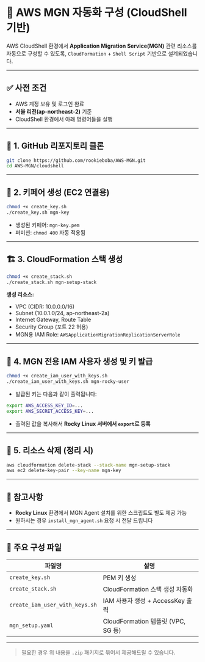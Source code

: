 # 🚀 AWS MGN 자동화 구성 (CloudShell 기반)

AWS CloudShell 환경에서 **Application Migration Service(MGN)** 관련 리소스를 자동으로 구성할 수 있도록, 
`CloudFormation` + `Shell Script` 기반으로 설계되었습니다.

---

## ✅ 사전 조건

- AWS 계정 보유 및 로그인 완료
- **서울 리전(ap-northeast-2)** 기준
- CloudShell 환경에서 아래 명령어들을 실행

---

## 📁 1. GitHub 리포지토리 클론

```bash
git clone https://github.com/rookieboba/AWS-MGN.git
cd AWS-MGN/cloudshell
```

---

## 🔐 2. 키페어 생성 (EC2 연결용)

```bash
chmod +x create_key.sh
./create_key.sh mgn-key
```

- 생성된 키페어: `mgn-key.pem`
- 퍼미션: `chmod 400` 자동 적용됨

---

## 🏗️ 3. CloudFormation 스택 생성

```bash
chmod +x create_stack.sh
./create_stack.sh mgn-setup-stack
```

**생성 리소스:**

- VPC (CIDR: 10.0.0.0/16)
- Subnet (10.0.1.0/24, ap-northeast-2a)
- Internet Gateway, Route Table
- Security Group (포트 22 허용)
- MGN용 IAM Role: `AWSApplicationMigrationReplicationServerRole`

---

## 👤 4. MGN 전용 IAM 사용자 생성 및 키 발급

```bash
chmod +x create_iam_user_with_keys.sh
./create_iam_user_with_keys.sh mgn-rocky-user
```

- 발급된 키는 다음과 같이 출력됩니다:

```bash
export AWS_ACCESS_KEY_ID=...
export AWS_SECRET_ACCESS_KEY=...
```

- 출력된 값을 복사해서 **Rocky Linux 서버에서 `export`로 등록**

---

## 🧹 5. 리소스 삭제 (정리 시)

```bash
aws cloudformation delete-stack --stack-name mgn-setup-stack
aws ec2 delete-key-pair --key-name mgn-key
```

---

## 📌 참고사항

- **Rocky Linux** 환경에서 MGN Agent 설치를 위한 스크립트도 별도 제공 가능  
- 원하시는 경우 `install_mgn_agent.sh` 요청 시 전달 드립니다

---

## 📂 주요 구성 파일

| 파일명                        | 설명                                     |
|-----------------------------|----------------------------------------|
| `create_key.sh`             | PEM 키 생성                             |
| `create_stack.sh`           | CloudFormation 스택 생성 자동화         |
| `create_iam_user_with_keys.sh` | IAM 사용자 생성 + AccessKey 출력     |
| `mgn_setup.yaml`            | CloudFormation 템플릿 (VPC, SG 등)      |

---

> 필요한 경우 위 내용을 `.zip` 패키지로 묶어서 제공해드릴 수 있습니다.
